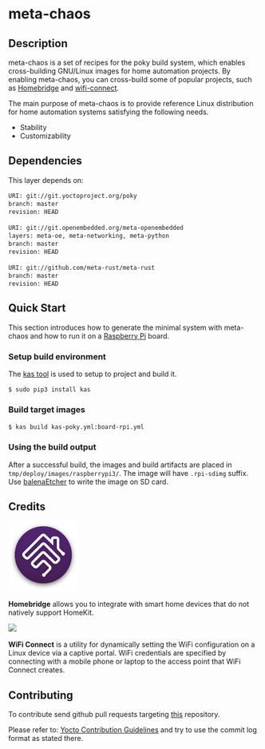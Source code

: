 # meta-chaos

## Description

meta-chaos is a set of recipes for the poky build system, which enables cross-building GNU/Linux images for home automation projects. By enabling meta-chaos, you can cross-build some of popular projects, such as [Homebridge](https://github.com/homebridge/homebridge) and [wifi-connect](https://github.com/balena-io/wifi-connect).

The main purpose of meta-chaos is to provide reference Linux distribution for home automation systems satisfying the following needs.

* Stability
* Customizability

## Dependencies

This layer depends on:

    URI: git://git.yoctoproject.org/poky
    branch: master
    revision: HEAD

    URI: git://git.openembedded.org/meta-openembedded
    layers: meta-oe, meta-networking, meta-python
    branch: master
    revision: HEAD

    URI: git://github.com/meta-rust/meta-rust
    branch: master
    revision: HEAD

## Quick Start
This section introduces how to generate the minimal system with meta-chaos and how to run it on a [Raspberry Pi](https://www.raspberrypi.org/) board.
### Setup build environment
The [kas tool](https://github.com/siemens/kas) is used to setup to project and build it.

```
$ sudo pip3 install kas
```
### Build target images
```
$ kas build kas-poky.yml:board-rpi.yml
```
### Using the build output
After a successful build, the images and build artifacts are placed in `tmp/deploy/images/raspberrypi3/`. The image will have `.rpi-sdimg` suffix. Use [balenaEtcher](https://www.balena.io/etcher) to write the image on SD card.

## Credits
<a href="https://github.com/homebridge/homebridge"><img src="https://raw.githubusercontent.com/homebridge/branding/master/logos/homebridge-color-round-stylized.png" height="140"></a>

**Homebridge** allows you to integrate with smart home devices that do not natively support HomeKit.

<a href="https://github.com/balena-io/wifi-connect"><img width="460" src="https://github.com/balena-io/wifi-connect/raw/master/docs/images/wifi-connect.png" /></a>

**WiFi Connect** is a utility for dynamically setting the WiFi configuration on a Linux device via a captive portal. WiFi credentials are specified by connecting with a mobile phone or laptop to the access point that WiFi Connect creates.

## Contributing
To contribute send github pull requests targeting [this](https://github.com/mkilivan/meta-chaos) repository.

Please refer to: [Yocto Contribution Guidelines](https://wiki.yoctoproject.org/wiki/Contribution_Guidelines#General_Information) and try to use the commit log format as stated there.
